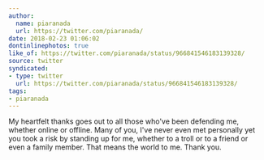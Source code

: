 ```yaml
---
author:
  name: piaranada
  url: https://twitter.com/piaranada/
date: 2018-02-23 01:06:02
dontinlinephotos: true
like_of: https://twitter.com/piaranada/status/966841546183139328/
source: twitter
syndicated:
- type: twitter
  url: https://twitter.com/piaranada/status/966841546183139328/
tags:
- piaranada
---
```


My heartfelt thanks goes out to all those who've been defending me, whether online or offline. Many of you, I've never even met personally yet you took a risk by standing up for me, whether to a troll or to a friend or even a family member. That means the world to me. Thank you.